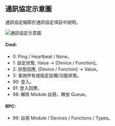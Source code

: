 通訊協定示意圖
---

通訊協定細節於通訊協定項目中說明。

![通訊協定示意圖](https://cacoo.com/diagrams/XIbHkJ4p7f6aNVdg-8E8E3.png)

#### Cmd:
* 0: Ping / Heartbeat / None。
* 1: 設定狀態, Value → [Device / Function]。
* 2: 狀態回應, [Device / Function] → Value。
* 3: 查詢所有或指定設備/功能狀態。
* 90: 登入。
* 91: 登入回應。
* 98: 解除 Module 註冊，釋放 Queue。

#### RPC:
* 99:  註冊 Module / Devices / Functions / Types。

